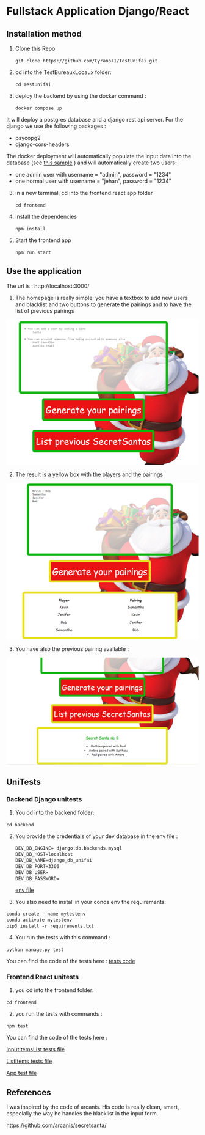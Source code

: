 # Fullstack Application Django/React

## Installation method

1. Clone this Repo

   `git clone https://github.com/Cyrano71/TestUnifai.git`

2. cd into the TestBureauxLocaux folder:

   `cd TestUnifai`
   
2. deploy the backend by using the docker command :

   `docker compose up`
   
It will deploy a postgres database and a django rest api server.
For the django we use the following packages :
- psycopg2
- django-cors-headers

The docker deployment will automatically populate the input data into the database (see [this sample](backend/api/fixtures/sample.json) )
and will automatically create two users:
- one admin user with username = "admin", password = "1234"
- one normal user with  username = "jehan", password = "1234"

3. in a new terminal, cd into the frontend react app folder

   `cd frontend`

4. install the dependencies

   `npm install`

4. Start the frontend app

   `npm run start`

## Use the application

The url is : http://localhost:3000/

1. The homepage is really simple: you have a textbox to add new users and blacklist and two buttons to 
generate the pairings and to have the list of previous pairings

![alt text](assets/homepage.PNG)

2. The result is a yellow box with the players and the pairings

![alt text](assets/results.PNG)

3. You have also the previous pairing available :

![alt text](assets/previous_santas.PNG)

## UniTests

### Backend Django unitests

1. You cd into the backend folder:

 `cd backend`

2. You provide the credentials of your dev database in the env file :

   ```
   DEV_DB_ENGINE= django.db.backends.mysql
   DEV_DB_HOST=localhost
   DEV_DB_NAME=django_db_unifai
   DEV_DB_PORT=3306
   DEV_DB_USER=
   DEV_DB_PASSWORD=
   ```

   [env file](backend/backend/.env)

3. You also need to install in your conda env the requirements:

 ```
 conda create --name mytestenv
 conda activate mytestenv
 pip3 install -r requirements.txt
 ```

4. You run the tests with this command :

 `python manage.py test`

You can find the code of the tests here : [tests code](backend/api/tests.py)

### Frontend React unitests

1. you cd into the frontend folder:

 `cd frontend`

2. you run the tests with commands :

 `npm test`

You can find the code of the tests here : 

[InputItemsList tests file](frontend/src/components/InputItemsList.test.js)

[ListItems tests file](frontend/src/components/ListItems.test.js)

[App test file](frontend/src/App.test.js)

## References

I was inspired by the code of arcanis. 
His code is really clean, smart, especially the way he handles the blacklist
in the input form.

https://github.com/arcanis/secretsanta/